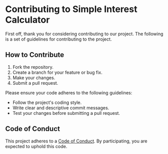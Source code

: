 # Contributing to Simple Interest Calculator

First off, thank you for considering contributing to our project. The following is a set of guidelines for contributing to the project.

## How to Contribute

1. Fork the repository.
2. Create a branch for your feature or bug fix.
3. Make your changes.
4. Submit a pull request.

Please ensure your code adheres to the following guidelines:

- Follow the project's coding style.
- Write clear and descriptive commit messages.
- Test your changes before submitting a pull request.

## Code of Conduct

This project adheres to a [Code of Conduct](CODE_OF_CONDUCT.md). By participating, you are expected to uphold this code.

